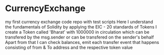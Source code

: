 # CurrencyExchange
my first currency exchange code repo with test scripts 
Here I understand the fundamentals of Solidity by applying the EIC - 20 standards of Tokens 
I create a Token called 'Bharat' with 1000000 in circulation which can be transfered by the msg.sender or can be transfered on the sender's behalf
Apart from that I can check balances, emit each transfer event that happens consisting of from & To address and the respective token value
